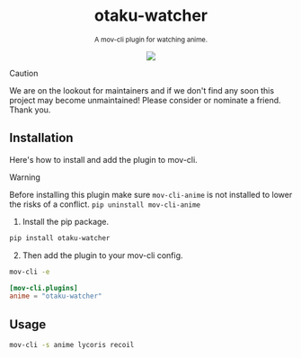 <div align="center">

  # otaku-watcher
  <sub>A mov-cli plugin for watching anime.</sub>

  <img src="https://github.com/mov-cli/mov-cli-gogotaku/assets/132799819/1436339c-f2c3-4c37-b9ae-0da6b83faf8d">

</div>

> [!CAUTION]
> We are on the lookout for maintainers and if we don't find any soon this project may become unmaintained! Please consider or nominate a friend. Thank you.

## Installation
Here's how to install and add the plugin to mov-cli.

> [!WARNING]
> Before installing this plugin make sure ``mov-cli-anime`` is not installed to lower the risks of a conflict.
> ``pip uninstall mov-cli-anime``

1. Install the pip package.
```sh
pip install otaku-watcher
```
2. Then add the plugin to your mov-cli config.
```sh
mov-cli -e
```
```toml
[mov-cli.plugins]
anime = "otaku-watcher"
```

## Usage
```sh
mov-cli -s anime lycoris recoil
```
